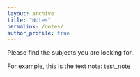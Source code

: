 ```yaml
---
layout: archive
title: "Notes"
permalink: /notes/
author_profile: true
---
```

Please find the subjects you are looking for.       


For example, this is the text note: [test_note](https://maxgniluynehc.github.io/notes/note_test1.md)
